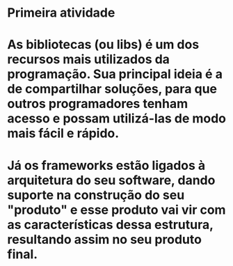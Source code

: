 # Primeira atividade

# As bibliotecas (ou libs) é um dos recursos mais utilizados da programação. Sua principal ideia é a de compartilhar soluções, para que outros programadores tenham acesso e possam utilizá-las de modo mais fácil e rápido.

# Já os frameworks estão ligados à arquitetura do seu software, dando suporte na construção do seu "produto" e esse produto vai vir com as características dessa estrutura, resultando assim no seu produto final.